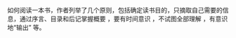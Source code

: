 
如何阅读一本书，作者列举了几个原则，包括确定读书目的，只摘取自己需要的信息，通过序言、目录和后记掌握概要 ，要有时间意识 ，不试图全部理解 ，有意识地“输出”  等。
<!--stackedit_data:
eyJoaXN0b3J5IjpbLTIzNTU4NjIzNl19
-->